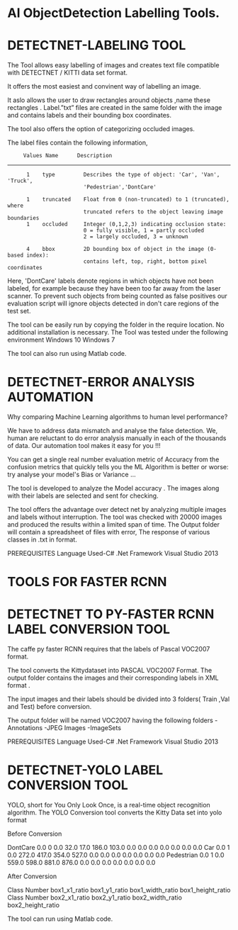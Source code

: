 
# AI ObjectDetection Labelling Tools.

# DETECTNET-LABELING TOOL

The Tool allows easy labelling of images and creates text file compatible with DETECTNET / KITTI data set format.

It offers the most easiest and convinent way of labelling an image.

 It aslo allows the user to draw rectangles around objects ,name these rectangles . Label.”txt” files are created in the same folder with the image and contains labels and their bounding box coordinates. 

The tool also offers the option of categorizing occluded images. 



The label files contain the following information,                                                                         

         Values Name      Description
----------------------------------------------------------------------------
          1    type         Describes the type of object: 'Car', 'Van', 'Truck',
                            'Pedestrian','DontCare'
                      
          1    truncated    Float from 0 (non-truncated) to 1 (truncated), where
                            truncated refers to the object leaving image boundaries
          1    occluded     Integer (0,1,2,3) indicating occlusion state:
                            0 = fully visible, 1 = partly occluded
                            2 = largely occluded, 3 = unknown
     
          4    bbox         2D bounding box of object in the image (0-based index):
                            contains left, top, right, bottom pixel coordinates
  

Here, 'DontCare' labels denote regions in which objects have not been labeled,
for example because they have been too far away from the laser scanner. To
prevent such objects from being counted as false positives our evaluation
script will ignore objects detected in don't care regions of the test set.

The tool can be easily run by copying the folder in the require location. No additional installation is necessary. 
The Tool was tested under the following environment
Windows 10
Windows 7

The tool can also run using Matlab code.

# DETECTNET-ERROR ANALYSIS AUTOMATION

Why comparing Machine Learning algorithms to human level performance? 
                                   
We have to address data mismatch and analyse the false detection. We, human are reluctant to do error analysis manually in each of the thousands of data. Our automation tool makes it easy for you !!!

You can get a single real number evaluation metric of Accuracy from the confusion metrics that quickly tells you the ML Algorithm is better or worse: try analyse your model's Bias or Variance ...

The tool is developed to analyze the Model accuracy . The images along with their labels are selected and sent for checking.
      
The tool offers the advantage over detect net by analyzing multiple images and labels without interruption. The tool was checked  with 20000 images and produced the results within a limited span of time. The Output folder will contain  a spreadsheet of files with error, The response of various classes in .txt in format.
          
PREREQUISITES
Language Used-C#
.Net Framework
Visual Studio 2013


# TOOLS FOR FASTER RCNN

# DETECTNET TO PY-FASTER RCNN LABEL CONVERSION TOOL

The caffe py faster RCNN requires that the labels of Pascal VOC2007 format.

The tool converts the Kittydataset into PASCAL VOC2007 Format. The output folder contains the images and their corresponding labels in XML format .

The input images and their labels should be divided into 3 folders( Train ,Val and Test) before conversion.
 
The output folder will be named VOC2007 having the following folders
-Annotations
-JPEG Images
-ImageSets

PREREQUISITES
Language Used-C#
.Net Framework
Visual Studio 2013

# DETECTNET-YOLO LABEL CONVERSION TOOL

YOLO, short for You Only Look Once, is a real-time object recognition algorithm. The YOLO Conversion tool converts the Kitty Data set into yolo format


Before Conversion

DontCare 0.0 0 0.0 32.0 17.0 186.0 103.0 0.0 0.0 0.0 0.0 0.0 0.0 0.0
Car 0.0 1 0.0 272.0 417.0 354.0 527.0 0.0 0.0 0.0 0.0 0.0 0.0 0.0
Pedestrian 0.0 1 0.0 559.0 598.0 881.0 876.0 0.0 0.0 0.0 0.0 0.0 0.0 0.0

After Conversion

Class Number box1_x1_ratio box1_y1_ratio box1_width_ratio box1_height_ratio
Class Number box2_x1_ratio box2_y1_ratio box2_width_ratio box2_height_ratio

The tool can run using Matlab code.




